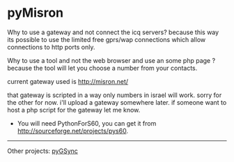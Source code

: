 # pyMisron #

Why to use a gateway and not connect the icq servers?
because this way its possible to use the limited free gprs/wap connections which allow connections to http ports only.

Why to use a tool and not the web browser and use an some php page ?
because the tool will let you choose a number from your contacts.

current gateway used is http://misron.net/

that gateway is scripted in a way only numbers in israel will work.
sorry for the other for now.
i'll upload a gateway somewhere later.
if someone want to host a php script for the gateway let me know.


  * You will need PythonForS60, you can get it from http://sourceforge.net/projects/pys60.



---

Other projects:
[pyGSync](http://pygsync.googlecode.com)